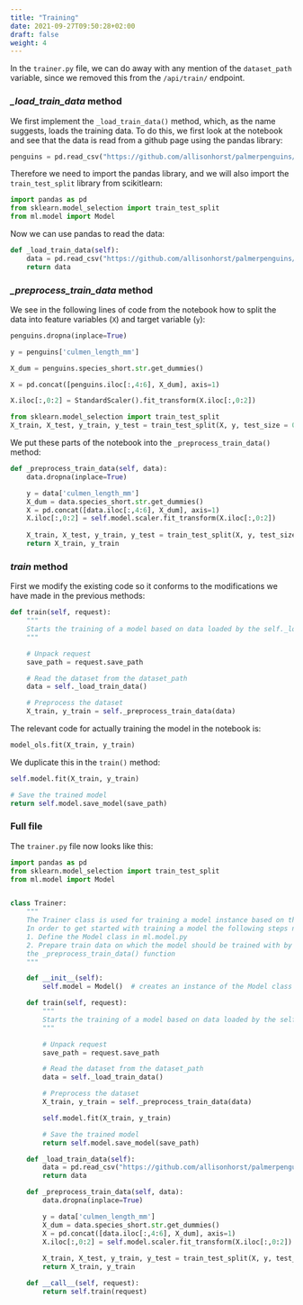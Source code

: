 ```yaml
---
title: "Training"
date: 2021-09-27T09:50:28+02:00
draft: false
weight: 4
---
```


In the `trainer.py` file, we can do away with any mention of the `dataset_path` variable, since we removed this from the `/api/train/` endpoint.

### *_load_train_data* method

We first implement the `_load_train_data()` method, which, as the name suggests, loads the training data.
To do this, we first look at the notebook and see that the data is read from a github page using the pandas library:

```python
penguins = pd.read_csv("https://github.com/allisonhorst/palmerpenguins/raw/5b5891f01b52ae26ad8cb9755ec93672f49328a8/data/penguins_size.csv")
```

Therefore we need to import the pandas library, and we will also import the `train_test_split` library from scikitlearn:

```python
import pandas as pd
from sklearn.model_selection import train_test_split
from ml.model import Model
```

Now we can use pandas to read the data:

```python
def _load_train_data(self):
    data = pd.read_csv("https://github.com/allisonhorst/palmerpenguins/raw/5b5891f01b52ae26ad8cb9755ec93672f49328a8/data/penguins_size.csv")
    return data
```

### *_preprocess_train_data* method

We see in the following lines of code from the notebook how to split the data into feature variables (`X`) and target variable (`y`):

```python
penguins.dropna(inplace=True)
```

```python
y = penguins['culmen_length_mm']
```

```python
X_dum = penguins.species_short.str.get_dummies()
```

```python
X = pd.concat([penguins.iloc[:,4:6], X_dum], axis=1)
```

```python
X.iloc[:,0:2] = StandardScaler().fit_transform(X.iloc[:,0:2])
```

```python
from sklearn.model_selection import train_test_split
X_train, X_test, y_train, y_test = train_test_split(X, y, test_size = 0.2, random_state = 21)
```

We put these parts of the notebook into the `_preprocess_train_data()` method:

```python
def _preprocess_train_data(self, data):
    data.dropna(inplace=True)        

    y = data['culmen_length_mm']
    X_dum = data.species_short.str.get_dummies()
    X = pd.concat([data.iloc[:,4:6], X_dum], axis=1)
    X.iloc[:,0:2] = self.model.scaler.fit_transform(X.iloc[:,0:2])
    
    X_train, X_test, y_train, y_test = train_test_split(X, y, test_size=0.2, random_state=21)
    return X_train, y_train
```

### *train* method
First we modify the existing code so it conforms to the modifications we have made in the previous methods:

```python
def train(self, request):
    """
    Starts the training of a model based on data loaded by the self._load_train_data function
    """

    # Unpack request
    save_path = request.save_path

    # Read the dataset from the dataset_path
    data = self._load_train_data()

    # Preprocess the dataset
    X_train, y_train = self._preprocess_train_data(data)
```

The relevant code for actually training the model in the notebook is:

```python
model_ols.fit(X_train, y_train)
```

We duplicate this in the `train()` method:

```python
self.model.fit(X_train, y_train)

# Save the trained model
return self.model.save_model(save_path)
```

### Full file

The `trainer.py` file now looks like this:

```python
import pandas as pd
from sklearn.model_selection import train_test_split
from ml.model import Model


class Trainer:
    """
    The Trainer class is used for training a model instance based on the Model class found in ml.model.py.
    In order to get started with training a model the following steps needs to be taken:
    1. Define the Model class in ml.model.py
    2. Prepare train data on which the model should be trained with by implementing the _read_train_data() function and
    the _preprocess_train_data() function
    """

    def __init__(self):
        self.model = Model()  # creates an instance of the Model class (see guidelines in ml.model.py)

    def train(self, request):
        """
        Starts the training of a model based on data loaded by the self._load_train_data function
        """

        # Unpack request
        save_path = request.save_path

        # Read the dataset from the dataset_path
        data = self._load_train_data()

        # Preprocess the dataset
        X_train, y_train = self._preprocess_train_data(data)

        self.model.fit(X_train, y_train)

        # Save the trained model
        return self.model.save_model(save_path)

    def _load_train_data(self):
        data = pd.read_csv("https://github.com/allisonhorst/palmerpenguins/raw/5b5891f01b52ae26ad8cb9755ec93672f49328a8/data/penguins_size.csv")
        return data

    def _preprocess_train_data(self, data):
        data.dropna(inplace=True)        

        y = data['culmen_length_mm']
        X_dum = data.species_short.str.get_dummies()
        X = pd.concat([data.iloc[:,4:6], X_dum], axis=1)
        X.iloc[:,0:2] = self.model.scaler.fit_transform(X.iloc[:,0:2])
        
        X_train, X_test, y_train, y_test = train_test_split(X, y, test_size=0.2, random_state=21)
        return X_train, y_train

    def __call__(self, request):
        return self.train(request)
```
